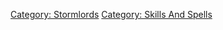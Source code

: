 [Category: Stormlords](Category:_Stormlords "wikilink") [Category:
Skills And Spells](Category:_Skills_And_Spells "wikilink")
